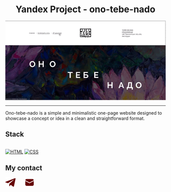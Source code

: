 <div align="center">
<h1>Yandex Project - ono-tebe-nado</h1>
<a href="https://vladislavserkir.github.io/react-burger/">
 <img src="https://github.com/drippyzxc/gifforwork/blob/main/ono-tebe-nado/ono-tebe-nado-main.gif" width="726">
</img>
</a>
</div>
<hr>


Ono-tebe-nado is a simple and minimalistic one-page website designed to showcase a concept or idea in a clean and straightforward format.

## Stack
<div align="left">
  <br/>
  <a href="#"><img alt="HTML" src="https://img.shields.io/badge/HTML-666?style=for-the-badge&logo=html5&logoColor=%23660000&labelColor=%23000&color=%23000"></a>
  <a href="#"><img alt="CSS" src="https://img.shields.io/badge/CSS-666?style=for-the-badge&logo=css3&logoColor=%23660000&labelColor=%23000&color=%23000"></a> 
</div>

## My contact
<div align="left">
<a href="https://t.me/rarogdev"><img width="32px" alt="Telegram" title="Telegram" src="https://github.com/drippyzxc/appslogo/blob/main/telegram(1).png"/></a>
  &#8287;&#8287;&#8287;&#8287;&#8287;
 <a href="mailto:rarog123321@gmail.com" alt="Gmail" title="Gmail"><img width="32px" src="https://github.com/drippyzxc/appslogo/blob/main/mail(1).png"/></a>
</div>
